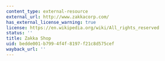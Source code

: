 ```yaml
---
content_type: external-resource
external_url: http://www.zakkacorp.com/
has_external_license_warning: true
license: https://en.wikipedia.org/wiki/All_rights_reserved
status: ''
title: Zakka Shop
uid: bedde001-b799-4f4f-8197-f21c8d575cef
wayback_url: ''
---
```

